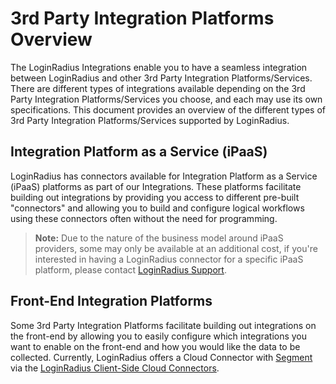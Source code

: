 # 3rd Party Integration Platforms Overview

The LoginRadius Integrations enable you to have a seamless integration between LoginRadius and other 3rd Party Integration Platforms/Services. There are different types of integrations available depending on the 3rd Party Integration Platforms/Services you choose, and each may use its own specifications. This document provides an overview of the different types of 3rd Party Integration Platforms/Services supported by LoginRadius.

## Integration Platform as a Service (iPaaS)
LoginRadius has connectors available for Integration Platform as a Service (iPaaS) platforms as part of our Integrations. These platforms facilitate building out integrations by providing you access to different pre-built "connectors" and allowing you to build and configure logical workflows using these connectors often without the need for programming.

> **Note:** Due to the nature of the business model around iPaaS providers, some may only be available at an additional cost, if you're interested in having a LoginRadius connector for a specific iPaaS platform, please contact [LoginRadius Support](https://adminconsole.loginradius.com/support/tickets/open-a-new-ticket).

## Front-End Integration Platforms
Some 3rd Party Integration Platforms facilitate building out integrations on the front-end by allowing you to easily configure which integrations you want to enable on the front-end and how you would like the data to be collected. Currently, LoginRadius offers a Cloud Connector with [Segment](/api/v2/integrations/3rd-party-integration-platforms/segment) via the [LoginRadius Client-Side Cloud Connectors](/api/v2/integrations/client-side-integrations/getting-started).
